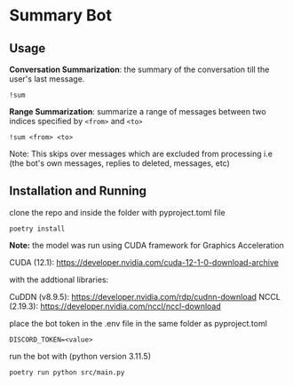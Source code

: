 # Summary Bot
## Usage
**Conversation Summarization**:
the summary of the conversation till the user's last message.
```
!sum
```
**Range Summarization**:
summarize a range of messages between two indices specified by `<from>` and `<to>`
```
!sum <from> <to>
```
Note: This skips over messages which are excluded from processing i.e (the bot's own messages, replies to deleted, messages, etc)

## Installation and Running
clone the repo and inside the folder with pyproject.toml file
```
poetry install
```

**Note:**
the model was run using CUDA framework for Graphics Acceleration

CUDA (12.1): https://developer.nvidia.com/cuda-12-1-0-download-archive

with the  addtional libraries:

CuDDN (v8.9.5): https://developer.nvidia.com/rdp/cudnn-download
NCCL (2.19.3): https://developer.nvidia.com/nccl/nccl-download

place the bot token in the .env file in the same folder as pyproject.toml
```
DISCORD_TOKEN=<value>
```
run the bot with (python version 3.11.5)
```
poetry run python src/main.py
```
